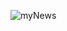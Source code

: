 ![myNews](https://github.com/stiantha/myNewsfeed/assets/132207909/10493e13-2d8f-449a-b01d-ad53e0481b1f)
